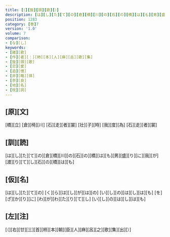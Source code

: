 ```yaml
---
title: [（][旋][頭][歌][）]
description: [は][し][た][て][の][倉][橋][川][の][石][の][橋][は][も][男][盛][り][に][我][が][渡][り][て][し][石][の][橋][は][も]
position: 1283
category: [巻]7
version: '1.0'
volume: 7
comparison:
- [な][し]
keywords:
- [雑][歌]
- [作][者][：][柿][本][人][麻][呂][歌][集]
- [旋][頭][歌]
- [恋][愛]
- [追][憶]
- [非][略][体]
- [奈][良]
- [地][名]
- [枕][詞]
---
```


## [原][文]

[橋][立] [倉][椅][川] [石][走][者][裳] [壮][子][時] [我][度][為] [石][走][者][裳]

## [訓][読]

[は][し][た][て][の][倉][橋][川][の][石][の][橋][は][も][男][盛][り][に][我][が][渡][り][て][し][石][の][橋][は][も]

## [仮][名]

[は][し][た][て][の] [く][ら][は][し][が][は][の] [い][し][の][は][し][は][も] [を][ざ][か][り][に] [わ][が][わ][た][り][て][し] [い][し][の][は][し][は][も]

## [左][注]

[（][右][廿][三][首][柿][本][朝][臣][人][麻][呂][之][歌][集][出][）]
